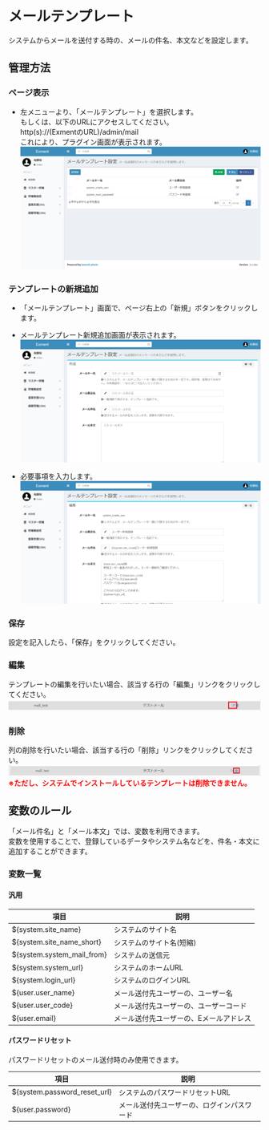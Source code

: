 # メールテンプレート
システムからメールを送付する時の、メールの件名、本文などを設定します。  

## 管理方法
### ページ表示
- 左メニューより、「メールテンプレート」を選択します。  
もしくは、以下のURLにアクセスしてください。  
http(s)://(ExmentのURL)/admin/mail  
これにより、プラグイン画面が表示されます。  
![メールテンプレート画面](img/mail/mail_grid1.png)  

### テンプレートの新規追加
- 「メールテンプレート」画面で、ページ右上の「新規」ボタンをクリックします。

- メールテンプレート新規追加画面が表示されます。
![メールテンプレート画面](img/mail/mail_new1.png)

- 必要事項を入力します。  
![メールテンプレート画面](img/mail/mail_new2.png)

### 保存
設定を記入したら、「保存」をクリックしてください。

### 編集
テンプレートの編集を行いたい場合、該当する行の「編集」リンクをクリックしてください。  
![メールテンプレート画面](img/mail/mail_edit.png)

### 削除
列の削除を行いたい場合、該当する行の「削除」リンクをクリックしてください。  
![メールテンプレート画面](img/mail/mail_delete.png)
**<span style="color: red; ">※ただし、システムでインストールしているテンプレートは削除できません。</span>**


## 変数のルール
「メール件名」と「メール本文」では、変数を利用できます。  
変数を使用することで、登録しているデータやシステム名などを、件名・本文に追加することができます。  

### 変数一覧
#### 汎用

| 項目 | 説明 |
| ---- | ---- |
| ${system.site_name} | システムのサイト名 |
| ${system.site_name_short} | システムのサイト名(短縮) |
| ${system.system_mail_from} | システムの送信元 |
| ${system.system_url} | システムのホームURL |
| ${system.login_url} | システムのログインURL |
| ${user.user_name} | メール送付先ユーザーの、ユーザー名 |
| ${user.user_code} | メール送付先ユーザーの、ユーザーコード |
| ${user.email} | メール送付先ユーザーの、Eメールアドレス |

#### パスワードリセット
パスワードリセットのメール送付時のみ使用できます。

| 項目 | 説明 |
| ---- | ---- |
| ${system.password_reset_url} | システムのパスワードリセットURL |
| ${user.password} | メール送付先ユーザーの、ログインパスワード |
